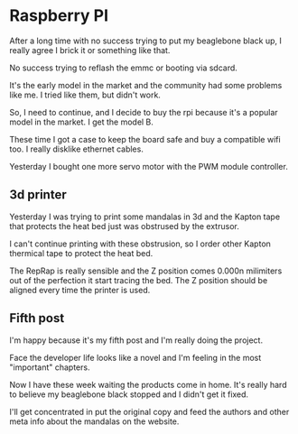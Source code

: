 # Raspberry PI

After a long time with no success trying to put my beaglebone black up, I really agree I brick it or something like that.

No success trying to reflash the emmc or booting via sdcard.

It's the early model in the market and the community had some problems like me. I tried like them, but didn't work.

So, I need to continue, and I decide to buy the rpi because it's a popular model in the market. I get the model B.

These time I got a case to keep the board safe and buy a compatible wifi too. I really disklike ethernet cables.

Yesterday I bought one more servo motor with the PWM module controller. 

## 3d printer

Yesterday I was trying to print some mandalas in 3d and the Kapton tape that protects the heat bed just was obstrused by the extrusor.

I can't continue printing with these obstrusion, so I order other Kapton thermical tape to protect the heat bed.

The RepRap is really sensible and the Z position comes 0.000n milimiters out of the perfection it start tracing the bed. The Z position should be aligned every time the printer is used.

## Fifth post

I'm happy because it's my fifth post and I'm really doing the project.

Face the developer life looks like a novel and I'm feeling in the most "important" chapters.

Now I have these week waiting the products come in home. It's really hard to believe my beaglebone black stopped and I didn't get it fixed.

I'll get concentrated in put the original copy and feed the authors and other meta info about the mandalas on the website.
